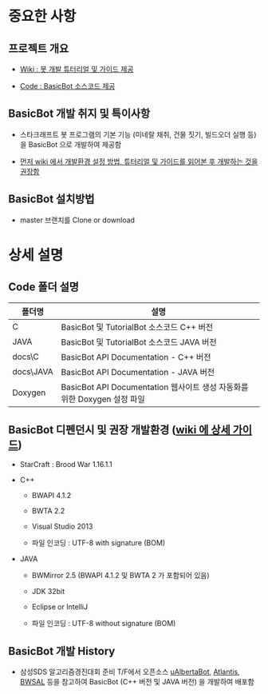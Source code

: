 # 중요한 사항

## 프로젝트 개요

* [Wiki : 봇 개발 튜터리얼 및 가이드 제공](https://github.com/TeamSAIDA/Guide/wiki)

* [Code : BasicBot 소스코드 제공](https://github.com/TeamSAIDA/Guide)

## BasicBot 개발 취지 및 특이사항

* 스타크래프트 봇 프로그램의 기본 기능 (미네랄 채취, 건물 짓기, 빌드오더 실행 등) 을 BasicBot 으로 개발하여 제공함

* [먼저 wiki 에서 개발환경 설정 방법, 튜터리얼 및 가이드를 읽어본 후 개발하는 것을 권장함](https://github.com/TeamSAIDA/Guide/wiki)

## BasicBot 설치방법

* master 브랜치를 Clone or download

# 상세 설명

## Code 폴더 설명

|폴더명|설명|
|----|----|
|C|BasicBot 및 TutorialBot 소스코드 C++ 버전|
|JAVA|BasicBot 및 TutorialBot 소스코드 JAVA 버전|
|docs\\C|BasicBot API Documentation - C++ 버전|
|docs\\JAVA|BasicBot API Documentation - JAVA 버전|
|Doxygen|BasicBot API Documentation 웹사이트 생성 자동화를 위한 Doxygen 설정 파일|

## BasicBot 디펜던시 및 권장 개발환경 ([wiki 에 상세 가이드](https://github.com/TeamSAIDA/Guide/wiki))

* StarCraft : Brood War 1.16.1.1

* C++

  * BWAPI 4.1.2

  * BWTA 2.2

  * Visual Studio 2013

  * 파일 인코딩 : UTF-8 with signature (BOM)

* JAVA

  * BWMirror 2.5 (BWAPI 4.1.2 및 BWTA 2 가 포함되어 있음)

  * JDK 32bit

  * Eclipse or IntelliJ

  * 파일 인코딩 : UTF-8 without signature (BOM)

## BasicBot 개발 History

* 삼성SDS 알고리즘경진대회 준비 T/F에서 오픈소스 [uAlbertaBot](https://github.com/davechurchill/ualbertabot), [Atlantis](https://github.com/Ravaelles/Atlantis), [BWSAL](https://github.com/Fobbah/bwsal) 등을 참고하여 BasicBot (C++ 버전 및 JAVA 버전) 을 개발하여 배포함
